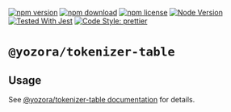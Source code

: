 [![npm version](https://img.shields.io/npm/v/@yozora/tokenizer-table.svg)](https://www.npmjs.com/package/@yozora/tokenizer-table)
[![npm download](https://img.shields.io/npm/dm/@yozora/tokenizer-table.svg)](https://www.npmjs.com/package/@yozora/tokenizer-table)
[![npm license](https://img.shields.io/npm/l/@yozora/tokenizer-table.svg)](https://www.npmjs.com/package/@yozora/tokenizer-table)
[![Node Version](https://img.shields.io/node/v/@yozora/tokenizer-table)](https://github.com/nodejs/node)
[![Tested With Jest](https://img.shields.io/badge/tested_with-jest-9c465e.svg)](https://github.com/facebook/jest)
[![Code Style: prettier](https://img.shields.io/badge/code_style-prettier-ff69b4.svg?style=flat-square)](https://github.com/prettier/prettier)


# `@yozora/tokenizer-table`


## Usage

  See [@yozora/tokenizer-table documentation](https://yozora.guanghechen.com/docs/package/tokenizer-table) for details.

